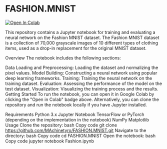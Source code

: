 # FASHION.MNIST
<a href="https://colab.research.google.com/github/MAchinetyro/FASHION.MNIST/blob/main/Fashion.ipynb" target="_parent"><img src="https://colab.research.google.com/assets/colab-badge.svg" alt="Open In Colab"/></a>

This repository contains a Jupyter notebook for training and evaluating a neural network on the Fashion MNIST dataset. The Fashion MNIST dataset is a collection of 70,000 grayscale images of 10 different types of clothing items, used as a drop-in replacement for the original MNIST dataset.

Overview
The notebook includes the following sections:

Data Loading and Preprocessing: Loading the dataset and normalizing the pixel values.
Model Building: Constructing a neural network using popular deep learning frameworks.
Training: Training the neural network on the training dataset.
Evaluation: Assessing the performance of the model on the test dataset.
Visualization: Visualizing the training process and the results.
Getting Started
To run the notebook, you can open it in Google Colab by clicking the "Open in Colab" badge above. Alternatively, you can clone the repository and run the notebook locally if you have Jupyter installed.

Requirements
Python 3.x
Jupyter Notebook
TensorFlow or PyTorch (depending on the implementation in the notebook)
NumPy
Matplotlib
Usage
Clone the repository:
bash
Copy code
git clone https://github.com/MAchinetyro/FASHION.MNIST.git
Navigate to the directory:
bash
Copy code
cd FASHION.MNIST
Open the notebook:
bash
Copy code
jupyter notebook Fashion.ipynb
